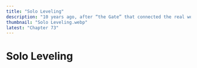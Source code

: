 ```yaml
---
title: "Solo Leveling"
description: "10 years ago, after “the Gate” that connected the real world with the monster world opened, some of the ordinary, everyday people received the power to hunt monsters within the Gate. They are known as Hunters. However, not all Hunters are powerful. My name is Sung Jin-Woo, an E-rank Hunter. I'm someone who has to risk his life in the lowliest of dungeons, the World's Weakest. Having no skills whatsoever to display, I barely earned the required money by fighting in low-leveled dungeons… at least until I found a hidden dungeon with the hardest difficulty within the D-rank dungeons! In the end, as I was accepting death, I suddenly received a strange power, a quest log that only I could see, a secret to leveling up that only I know about! If I trained in accordance with my quests and hunted monsters, my level would rise. Changing from the weakest Hunter to the strongest S-rank Hunter!"
thumbnail: "Solo Leveling.webp"
latest: "Chapter 73"
---
```


# Solo Leveling